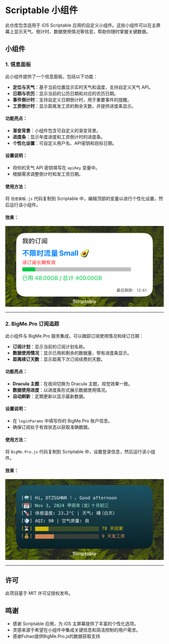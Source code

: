 # Scriptable 小组件

此仓库包含适用于 iOS Scriptable 应用的自定义小组件。这些小组件可以在主屏幕上显示天气、倒计时、数据使用情况等信息，帮助你随时掌握关键数据。

## 小组件

### 1. 信息面板

此小组件提供了一个信息面板，包括以下功能：
- **定位与天气**：基于当前位置显示实时天气和温度，支持自定义天气 API。
- **日期与农历**：显示当前的公历日期和对应的农历日期。
- **事件倒计时**：支持自定义日期倒计时，用于重要事件的提醒。
- **工资倒计时**：显示距离发工资的剩余天数，并提供进度条显示。

#### 功能亮点：
- **渐变背景**：小组件包含可自定义的渐变背景。
- **进度条**：显示年度进度和工资倒计时的进度条。
- **个性化设置**：可自定义用户名、API密钥和目标日期。

#### 设置说明：
- 将你的天气 API 密钥填写在 `apiKey` 变量中。
- 根据需求调整倒计时和发工资日期。

#### 使用方法：
将 `信息面板.js` 代码复制到 Scriptable 中，编辑顶部的变量以进行个性化设置，然后运行该小组件。

#### 效果：
![信息面板示例](images/信息面板.jpg)

---

### 2. BigMe.Pro 订阅追踪

此小组件与 BigMe.Pro 服务集成，可以跟踪订阅使用情况和续订日期：
- **订阅计划**：显示当前的订阅计划名称。
- **数据使用情况**：显示已用和剩余的数据量，带有进度条显示。
- **距离续订天数**：显示距离下次订阅续费的天数。

#### 功能亮点：
- **Dracula 主题**：在夜间切换为 Dracula 主题，视觉效果一致。
- **数据使用进度**：以进度条形式展示数据使用情况。
- **自动刷新**：定期更新以显示最新数据。

#### 设置说明：
- 在 `loginParams` 中填写你的 BigMe.Pro 账户信息。
- 确保订阅处于有效状态以获取准确数据。

#### 使用方法：
将 `BigMe.Pro.js` 代码复制到 Scriptable 中，设置登录信息，然后运行该小组件。

#### 效果：
![BigMe.Pro 订阅追踪示例](images/BigMe.Pro.jpg)

---

## 许可

此项目基于 MIT 许可证授权发布。

## 鸣谢
- 感谢 Scriptable 应用，为 iOS 主屏幕提供了丰富的个性化选项。
- 灵感来源于希望在小组件中集成关键信息和简洁控制的用户需求。
- 感谢Fuhao提供BigMe.Pro.js的数据获取支持